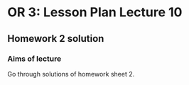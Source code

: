 # OR 3: Lesson Plan Lecture 10
## Homework 2 solution

### Aims of lecture

Go through solutions of homework sheet 2.
